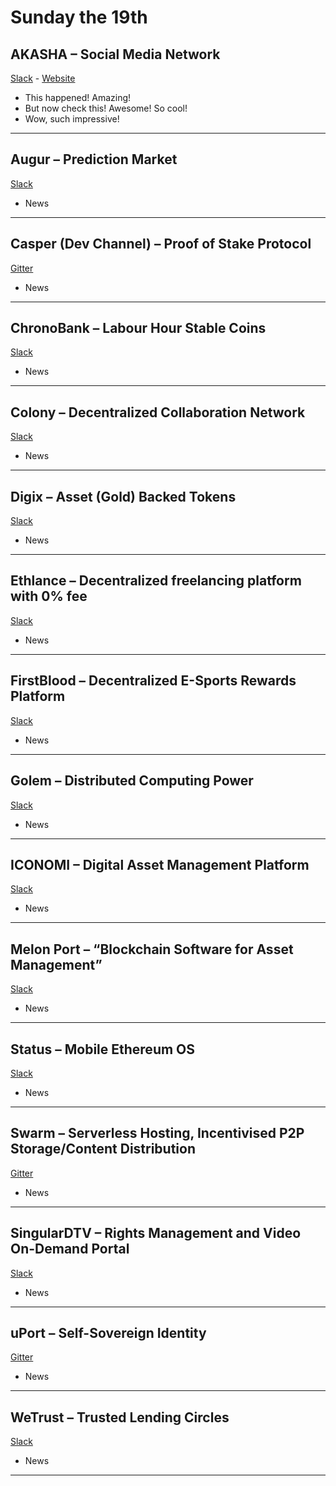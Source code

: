 # Sunday the 19th

<!--- Example:
(Name of project) – (1 sentence description of project)
Slack: (Link to slack signup)
(xx).(xx).2017-(xx).(xx).2017 [this week will be 03.12.2017-03.19.2017]
(Bullet points with updates)

Who is doing what:
ChaceHunter: 		Swarm, Status, Colony, WeTrust, ChronoBank
truewavebreak:			ICONOMI, Golem, Augur, AKASHA, MelonPort
MrNebbiolo: 				uPort, Casper, FirstBlood, Digix
PΞther				Ethlance, SingularDTV

…
Feel free to add spaces between the daps if needed if you're like me don’t like to have 1 dap slit between 2 pages. 
...
-->


## AKASHA – Social Media Network    
[Slack](https://akasha-slack.herokuapp.com/) - [Website](https://akasha.world/)
 - This happened! Amazing!
 - But now check this! Awesome! So cool!
 - Wow, such impressive!
---
## Augur – Prediction Market   
[Slack](http://invite.augur.net/)  
- News  
---
## Casper (Dev Channel) – Proof of Stake Protocol   
[Gitter](https://gitter.im/ethereum/casper-scaling-and-protocol-economics)  
- News  
---
## ChronoBank – Labour Hour Stable Coins  
[Slack](https://chronobank.herokuapp.com/)  
- News  
---
## Colony – Decentralized Collaboration Network  
[Slack](https://colonyslack.herokuapp.com/)  
- News  
---
## Digix – Asset (Gold) Backed Tokens   
[Slack](https://dgx-public.slack.com/signup)  
- News  
---
## Ethlance – Decentralized freelancing platform with 0% fee   
[Slack](https://ethlance.slack.com/)  
- News  
---
## FirstBlood – Decentralized E-Sports Rewards Platform   
[Slack](https://firstbloodio.slack.com/signup)  
- News  
---
## Golem – Distributed Computing Power   
[Slack](http://golemproject.org:3000/)  
- News  
---
## ICONOMI – Digital Asset Management Platform   
[Slack](https://iconominet.herokuapp.com/)  
- News  
---
## Melon Port – “Blockchain Software for Asset Management”  
[Slack](http://chat.melonport.com/)  
- News  
---
## Status – Mobile Ethereum OS  
[Slack](http://slack.status.im/)  
- News  
---

## Swarm – Serverless Hosting, Incentivised P2P Storage/Content Distribution  
[Gitter](https://gitter.im/ethereum/swarm)  
- News  
---

## SingularDTV – Rights Management and Video On-Demand Portal  
[Slack](https://singulardtv.slack.com/)  
- News   
---

## uPort – Self-Sovereign Identity  
[Gitter](https://gitter.im/uport-project/Lobby)  
- News  
---

## WeTrust – Trusted Lending Circles    
[Slack](https://www.wetrust.io/#home-section-slack)
- News  
---
